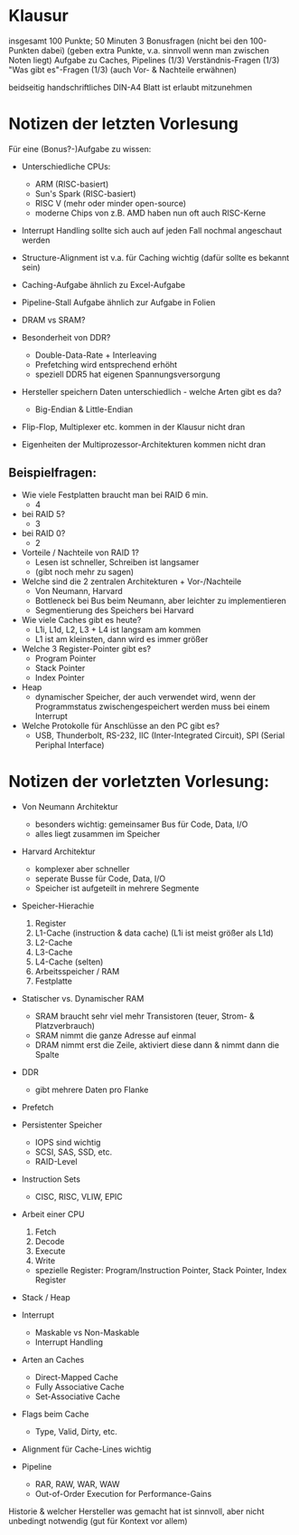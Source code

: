 # Klausur

insgesamt 100 Punkte; 50 Minuten
3 Bonusfragen (nicht bei den 100-Punkten dabei) (geben extra Punkte, v.a. sinnvoll wenn man zwischen Noten liegt)
Aufgabe zu Caches, Pipelines (1/3)
Verständnis-Fragen (1/3)
"Was gibt es"-Fragen (1/3) (auch Vor- & Nachteile erwähnen)

beidseitig handschriftliches DIN-A4 Blatt ist erlaubt mitzunehmen

# Notizen der letzten Vorlesung

Für eine (Bonus?-)Aufgabe zu wissen:

-   Unterschiedliche CPUs:

    -   ARM (RISC-basiert)
    -   Sun's Spark (RISC-basiert)
    -   RISC V (mehr oder minder open-source)
    -   moderne Chips von z.B. AMD haben nun oft auch RISC-Kerne

-   Interrupt Handling sollte sich auch auf jeden Fall nochmal angeschaut werden
-   Structure-Alignment ist v.a. für Caching wichtig (dafür sollte es bekannt sein)
-   Caching-Aufgabe ähnlich zu Excel-Aufgabe
-   Pipeline-Stall Aufgabe ähnlich zur Aufgabe in Folien
-   DRAM vs SRAM?
-   Besonderheit von DDR?
    -   Double-Data-Rate + Interleaving
    -   Prefetching wird entsprechend erhöht
    -   speziell DDR5 hat eigenen Spannungsversorgung
-   Hersteller speichern Daten unterschiedlich - welche Arten gibt es da?
    -   Big-Endian & Little-Endian
-   Flip-Flop, Multiplexer etc. kommen in der Klausur nicht dran
-   Eigenheiten der Multiprozessor-Architekturen kommen nicht dran

## Beispielfragen:

-   Wie viele Festplatten braucht man bei RAID 6 min.
    -   4
-   bei RAID 5?
    -   3
-   bei RAID 0?
    -   2
-   Vorteile / Nachteile von RAID 1?
    -   Lesen ist schneller, Schreiben ist langsamer
    -   (gibt noch mehr zu sagen)
-   Welche sind die 2 zentralen Architekturen + Vor-/Nachteile
    -   Von Neumann, Harvard
    -   Bottleneck bei Bus beim Neumann, aber leichter zu implementieren
    -   Segmentierung des Speichers bei Harvard
-   Wie viele Caches gibt es heute?
    -   L1i, L1d, L2, L3 + L4 ist langsam am kommen
    -   L1 ist am kleinsten, dann wird es immer größer
-   Welche 3 Register-Pointer gibt es?
    -   Program Pointer
    -   Stack Pointer
    -   Index Pointer
-   Heap
    -   dynamischer Speicher, der auch verwendet wird, wenn der Programmstatus zwischengespeichert werden muss bei einem Interrupt
-   Welche Protokolle für Anschlüsse an den PC gibt es?
    -   USB, Thunderbolt, RS-232, IIC (Inter-Integrated Circuit), SPI (Serial Periphal Interface)

# Notizen der vorletzten Vorlesung:

-   Von Neumann Architektur
    -   besonders wichtig: gemeinsamer Bus für Code, Data, I/O
    -   alles liegt zusammen im Speicher
-   Harvard Architektur
    -   komplexer aber schneller
    -   seperate Busse für Code, Data, I/O
    -   Speicher ist aufgeteilt in mehrere Segmente
-   Speicher-Hierachie

    1.  Register
    2.  L1-Cache (instruction & data cache) (L1i ist meist größer als L1d)
    3.  L2-Cache
    4.  L3-Cache
    5.  L4-Cache (selten)
    6.  Arbeitsspeicher / RAM
    7.  Festplatte

-   Statischer vs. Dynamischer RAM
    -   SRAM braucht sehr viel mehr Transistoren (teuer, Strom- & Platzverbrauch)
    -   SRAM nimmt die ganze Adresse auf einmal
    -   DRAM nimmt erst die Zeile, aktiviert diese dann & nimmt dann die Spalte
-   DDR
    -   gibt mehrere Daten pro Flanke
-   Prefetch
-   Persistenter Speicher
    -   IOPS sind wichtig
    -   SCSI, SAS, SSD, etc.
    -   RAID-Level
-   Instruction Sets
    -   CISC, RISC, VLIW, EPIC
-   Arbeit einer CPU
    1.  Fetch
    2.  Decode
    3.  Execute
    4.  Write
    -   spezielle Register: Program/Instruction Pointer, Stack Pointer, Index Register
-   Stack / Heap
-   Interrupt
    -   Maskable vs Non-Maskable
    -   Interrupt Handling
-   Arten an Caches
    -   Direct-Mapped Cache
    -   Fully Associative Cache
    -   Set-Associative Cache
-   Flags beim Cache
    -   Type, Valid, Dirty, etc.
-   Alignment für Cache-Lines wichtig
-   Pipeline
    -   RAR, RAW, WAR, WAW
    -   Out-of-Order Execution for Performance-Gains

Historie & welcher Hersteller was gemacht hat ist sinnvoll, aber nicht unbedingt notwendig (gut für Kontext vor allem)
